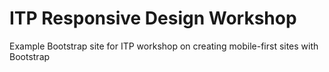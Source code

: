 # ITP Responsive Design Workshop

Example Bootstrap site for ITP workshop on creating mobile-first sites with Bootstrap

